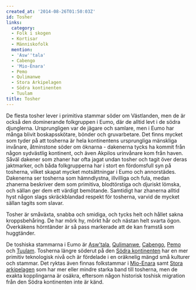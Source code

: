 ```yaml
---
created_at: '2014-08-26T01:50:03Z'
id: Tosher
links:
  category:
  - Folk i skogen
  - Kortisar
  - Människofolk
  mention:
  - 'Asw''tala'
  - Cabengo
  - 'Mio-Enara'
  - Pemo
  - Qulimanwe
  - Stora Arkipelagen
  - Södra kontinenten
  - Tuulam
title: Tosher
---
```


De flesta tosher lever i primitiva stammar söder om Västlanden, men de är också den dominerande
folkgruppen i Eumo, där de alltid levt i de södra djunglerna. Ursprungligen var de jägare och
samlare, men i Eumo har många blivit boskapsskötare, bönder och gruvarbetare. Det finns mycket som
tyder på att tosherna är hela kontinentens ursprungliga mänskliga invånare, åtminstone söder om
öknarna - dakenerna tycks ha kommit från någon sydvästlig kontinent, och även Akpilos urinvånare kom
från haven. Såväl dakener som zhaner har ofta jagat undan tosher och tagit över deras jaktmarker,
och båda folkgrupperna har i stort en fördomsfull syn på tosherna, vilket skapat mycket
motsättningar i Eumo och annorstädes. Dakenerna ser tosherna som hämndlystna, illvilliga och fula,
medan zhanerna beskriver dem som primitiva, blodtörstiga och djuriskt lömska, och sällan ger dem ett
värdigt bemötande. Samtidigt har zhanerna alltid hyst någon slags skräckblandad respekt för
tosherna, varvid de mycket sällan tagits som slavar.

Tosher är småväxta, snabba och smidiga, och tycks helt och hållet sakna kroppsbehåring. De har mörk
hy, mörkt hår och nästan helt svarta ögon. Överkäkens hörntänder är så pass markerade att de kan
framstå som huggtänder.

De toshiska stammarna i Eumo är [Asw'tala], [Qulimanwe], [Cabengo], [Pemo] och [Tuulam]. Tosherna
längre söderut på den [Södra kontinenten] har en mer primitiv teknologisk nivå och är fördelade i en
oräknelig mängd små kulturer och stammar. Det ryktas även finnas folkstammar i [Mio-Enara] samt
[Stora arkipelagen] som har mer eller mindre starka band till tosherna, men de exakta kopplingarna
är osäkra, eftersom någon historisk toshisk migration från den Södra kontinenten inte är känd.

  [Asw'tala]: Aswtala
  [Qulimanwe]: Qulimanwe
  [Cabengo]: Cabengo
  [Pemo]: Pemo
  [Tuulam]: Tuulam
  [Södra kontinenten]: Södra_kontinenten
  [Mio-Enara]: Mio-Enara
  [Stora arkipelagen]: Stora_Arkipelagen